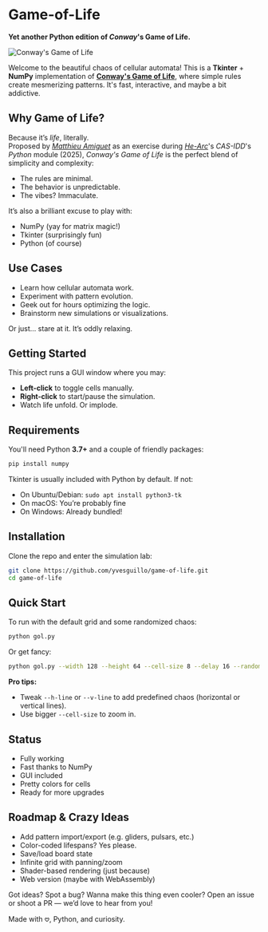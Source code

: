 # Game-of-Life

**Yet another Python edition of *Conway*'s Game of Life.**

![Conway's Game of Life](images/gol.avif)

Welcome to the beautiful chaos of cellular automata! This is a **Tkinter** + **NumPy** implementation of [**Conway's Game of Life**](https://en.wikipedia.org/wiki/Conway%27s_Game_of_Life), where simple rules create mesmerizing patterns. It's fast, interactive, and maybe a bit addictive.

## Why Game of Life?

Because it’s *life*, literally.  
Proposed by [*Matthieu Amiguet*](https://matthieuamiguet.ch/) as an exercise during [*He-Arc*](https://www.he-arc.ch/en/)'s *CAS-IDD*'s *Python* module (2025), *Conway's Game of Life* is the perfect blend of simplicity and complexity:
- The rules are minimal.
- The behavior is unpredictable.
- The vibes? Immaculate.

It’s also a brilliant excuse to play with:
- NumPy (yay for matrix magic!)
- Tkinter (surprisingly fun)
- Python (of course)

## Use Cases

- Learn how cellular automata work.
- Experiment with pattern evolution.
- Geek out for hours optimizing the logic.
- Brainstorm new simulations or visualizations.

Or just… stare at it. It’s oddly relaxing.

## Getting Started

This project runs a GUI window where you may:
- **Left-click** to toggle cells manually.
- **Right-click** to start/pause the simulation.
- Watch life unfold. Or implode.

## Requirements

You'll need Python **3.7+** and a couple of friendly packages:

```bash
pip install numpy
````

Tkinter is usually included with Python by default. If not:

- On Ubuntu/Debian: `sudo apt install python3-tk`
- On macOS: You’re probably fine
- On Windows: Already bundled!

## Installation

Clone the repo and enter the simulation lab:

```bash
git clone https://github.com/yvesguillo/game-of-life.git
cd game-of-life
```

## Quick Start

To run with the default grid and some randomized chaos:

```bash
python gol.py
```

Or get fancy:

```bash
python gol.py --width 128 --height 64 --cell-size 8 --delay 16 --random-cell 128
```

**Pro tips:**

- Tweak `--h-line` or `--v-line` to add predefined chaos (horizontal or vertical lines).
- Use bigger `--cell-size` to zoom in.

## Status

- Fully working
- Fast thanks to NumPy
- GUI included
- Pretty colors for cells
- Ready for more upgrades

## Roadmap & Crazy Ideas

- Add pattern import/export (e.g. gliders, pulsars, etc.)
- Color-coded lifespans? Yes please.
- Save/load board state
- Infinite grid with panning/zoom
- Shader-based rendering (just because)
- Web version (maybe with WebAssembly)

Got ideas? Spot a bug? Wanna make this thing even cooler? Open an issue or shoot a PR — we’d love to hear from you!

Made with 𖹭, Python, and curiosity.
